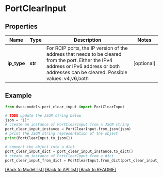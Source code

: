# PortClearInput


## Properties

Name | Type | Description | Notes
------------ | ------------- | ------------- | -------------
**ip_type** | **str** | For RCIP ports, the IP version of the address that needs to be cleared from the port. Either the IPv4 address or IPv6 address or both addresses can be cleared. Possible values: v4,v6,both | [optional] 

## Example

```python
from dscc.models.port_clear_input import PortClearInput

# TODO update the JSON string below
json = "{}"
# create an instance of PortClearInput from a JSON string
port_clear_input_instance = PortClearInput.from_json(json)
# print the JSON string representation of the object
print(PortClearInput.to_json())

# convert the object into a dict
port_clear_input_dict = port_clear_input_instance.to_dict()
# create an instance of PortClearInput from a dict
port_clear_input_from_dict = PortClearInput.from_dict(port_clear_input_dict)
```
[[Back to Model list]](../README.md#documentation-for-models) [[Back to API list]](../README.md#documentation-for-api-endpoints) [[Back to README]](../README.md)


